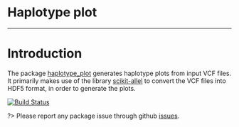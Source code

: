 # Haplotype plot

---

# Introduction

The package [haplotype_plot](https://github.com/neobernad/haplotype_plot/) generates haplotype plots from input VCF files. It primarily makes use of the library [scikit-allel](https://github.com/cggh/scikit-allel/tree/master/allel) to convert the VCF files into HDF5 format, in order to generate the plots.

[![Build Status](https://travis-ci.org/neobernad/haplotype_plot.svg?branch=master)](https://travis-ci.org/neobernad/haplotype_plot)

?> Please report any package issue through github [issues](https://github.com/neobernad/haplotype_plot/issues).
